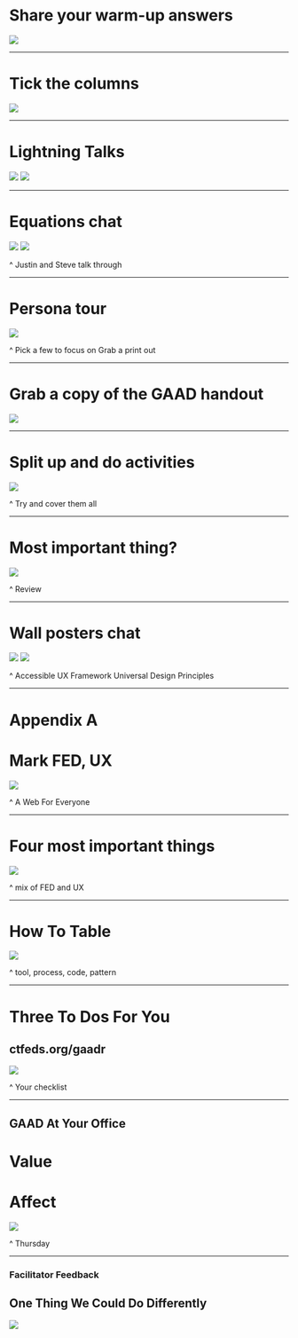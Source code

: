# Share your warm-up answers

![](img/stickynotes.jpg)

---

# Tick the columns

![](img/flipchart.jpg)

---

# Lightning Talks

![](img/justin.jpg) ![](img/steve.jpg)

---

# Equations chat

![](img/justin.jpg) ![](img/steve.jpg)

^ Justin and Steve talk through

---

# Persona tour

![](img/flipchart.jpg)

^ Pick a few to focus on
Grab a print out

---

# Grab a copy of the GAAD handout

![](img/paper.jpg)

---

# Split up and do activities

![](img/discussion.jpg)

^ Try and cover them all

---

# Most important thing?

![](img/discussion.jpg)

^ Review

---

# Wall posters chat

![](img/justin.jpg) ![](img/steve.jpg)

^ Accessible UX Framework
Universal Design Principles

---

# Appendix A
# Mark FED, UX

![](img/paper-roll.jpg)

^ A Web For Everyone

---

# Four most important things

![](img/stickynotes.jpg)

^ mix of FED and UX

---

# How To Table

![](img/paper-roll.jpg)

^ tool, process, code, pattern

---

# Three To Dos For You
## ctfeds.org/gaadr

![](img/indexcards.jpg)

^ Your checklist

---

## GAAD At Your Office
# Value
# Affect

![](img/paper.jpg)

^ Thursday

---

### Facilitator Feedback
## One Thing We Could Do Differently

![](img/indexcards.jpg)
